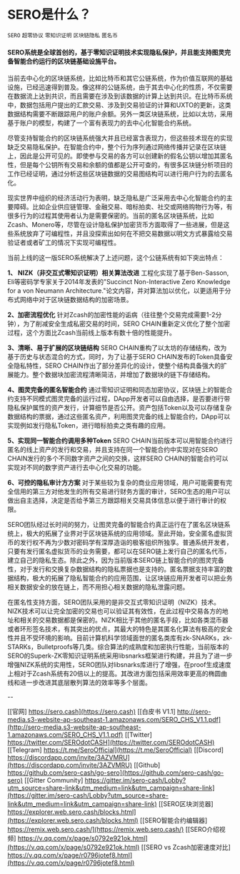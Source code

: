 # SERO是什么？

`SERO` `超零协议` `零知识证明` `区块链隐私` `匿名币`

#### **SERO系统是全球首创的，基于零知识证明技术实现隐私保护，并且能支持图灵完备智能合约运行的区块链基础设施平台。**

当前去中心化的区块链系统，比如比特币和其它公链系统，作为价值互联网的基础设施，已经迅速得到普及。像这样的公链系统，由于其去中心化的性质，不仅需要在数据流上达到共识，而且需要在涉及到该数据的计算上达到共识。在比特币系统中，数据包括用户提出的汇款交易、涉及到交易验证的计算和UXTO的更新，这类数据结构需要不断跟踪用户的账户余额。另外一类区块链系统，比如以太坊，采用基于账户的模型，构建了一个富有表现力的去中心化智能合约系统。

尽管支持智能合约的区块链系统强大并且已经富含表现力，但这些技术现在的实现缺乏交易隐私保护。在智能合约中，整个行为序列通过网络传播并记录在区块链上，因此是公开可见的。即使参与交易的各方可以创建新的假名公钥以增加其匿名性，但是每个公钥所有交易和余额的值都是公开可查的，有很多区块链分析项目的工作已经证明，通过分析这些区块链数据的交易图结构可以进行用户行为的去匿名化。

现实世界中组织的经济活动行为表明，缺乏隐私是广泛采用去中心化智能合约的主要障碍。比如企业供应链管理、金融交易、暗标拍卖、社交或网络购物行为等，有很多行为的过程其使用者认为是需要保密的。当前的匿名区块链系统，比如Zcash、Monero等，尽管在设计隐私保护加密货币方面取得了一些进展，但是这些系统放弃了可编程性，并且没探索出如何在不把交易数据以明文方式暴露给交易验证者或者矿工的情况下实现可编程性。

当前上线的这一版SERO系统解决了上述问题，这个公链系统有如下突出特点：

**1、 NIZK（非交互式零知识证明）相关算法改进**
工程化实现了基于Ben-Sasson, Eli等密码学专家关于2014年发表的"Succinct Non-Interactive Zero Knowledge for a von Neumann Architecture."论文内容，并对算法加以优化，以更适用于分布式网络中对于区块链数据结构的加密场景。

**2、加密流程优化**
针对Zcash的加密性能的诟病（往往整个交易完成需要1-2分钟），为了削减安全生成私密交易的时间，SERO CHAIN重新定义优化了整个加密过程，这个方面比Zcash当前线上版本有数十倍的性能提升。

**3、清晰、易于扩展的区块链结构**
SERO CHAIN重构了以太坊的存储结构，改为基于历史与状态混合的方式，同时，为了让基于SERO CHAIN发布的Token具备安全隐私特性，SERO CHAIN作出了部分差异化的设计，使整个结构具备强大的扩展能力。整个数据块加密流程清晰简洁，并增加了数据块的链下存储结构。

**4、图灵完备的匿名智能合约**
通过零知识证明和同态加密协议，区块链上的智能合约支持不同模式图灵完备的运行过程，DApp开发者可以自由选择，是否要进行带隐私保护属性的资产发行，计算细节是否公开。资产包括Token以及可以存储复杂数据结构的票据，通过这些匿名资产，利用图灵完备的线上智能合约，DApp可以实现例如发行隐私Token，进行暗标拍卖之类有趣的应用。

**5、实现同一智能合约调用多种Token**
SERO CHAIN当前版本可以用智能合约进行匿名的线上资产的发行和交易，并且支持在同一个智能合约中实现对在SERO CHAIN发⾏的多个不同数字资产之间的交换，这样SERO CHAIN的智能合约可以实现对不同的数字资产进行去中心化交易的功能。

**6、可控的隐私审计⽅方案**
对于某些较为复杂的商业应用领域，用户可能需要有完全信用的第三⽅对他发⽣的所有交易进⾏财务方面的审计，SERO生态的用户可以做出自主选择，决定是否给予第三⽅跟踪相关交易具体信息以便于进行审计的权限。

SERO团队经过长时间的努力，让图灵完备的智能合约真正运行在了匿名区块链系统上，极大的拓展了业界对于区块链系统的应用领域。至此开始，安全匿名虚拟货币的发行权不再为少数对密码学有深厚造诣的极客组织所独享。普通系统开发者，只要有发行匿名虚拟货币的业务需要，都可以在SERO链上发行自己的匿名代币，建立自己的隐私生态。除此之外，因为当前版本SERO链上智能合约的图灵完备性，对于发行和交换复杂数据结构的隐私票据也是支持的。匿名票据支持丰富的数据结构，极大的拓展了隐私智能合约的应用范围，让区块链应用开发者可以把业务相关数据安全的放在链上，而不用担心相关数据的隐私泄露问题。

在匿名性支持方面，SERO团队采用的是非交互式零知识证明（NIZK）技术。NIZK技术可以让完全加密的交易也可以验证其有效性，在此过程中交易各方的地址和相关的交易数据都是保密的。NIZK相比于其他的匿名手段，比如各类混币器或者环形签名技术，有其突出的优点，其最大的特色是其匿名化算法有极高的安全性并且不受环境的影响。目前计算机科学领域面世的匿名类库有zk-SNARKs，zk-STARKs，Bulletproofs等几类。综合算法的成熟度和加密执行性能，当前版本的SERO的Superk-ZK零知识证明系统采用libsnarks框架进行构建，并且为了进一步增强NIZK系统的实用性，SERO团队对libsnarks库进行了增强，在proof生成速度上相对于Zcash系统有20倍以上的提高。其改进方面包括采用效率更高的椭圆曲线和进一步改进其底层散列算法的效率等多个层面。



--



[[官网] https://sero.cash](https://sero.cash)
[[白皮书 V1.1] http://sero-media.s3-website-ap-southeast-1.amazonaws.com/SERO_CHS_V1.1.pdf](http://sero-media.s3-website-ap-southeast-1.amazonaws.com/SERO_CHS_V1.1.pdf)
[[Twitter] https://twitter.com/SEROdotCASH](https://twitter.com/SEROdotCASH)
[[Telegram] https://t.me/SeroOfficial](https://t.me/SeroOfficial)
[[Discord] https://discordapp.com/invite/3AZVMRU](https://discordapp.com/invite/3AZVMRU)
[[Github] https://github.com/sero-cash/go-sero](https://github.com/sero-cash/go-sero)
[[Gitter Community] https://gitter.im/sero-cash/Lobby?utm_source=share-link&utm_medium=link&utm_campaign=share-link](https://gitter.im/sero-cash/Lobby?utm_source=share-link&utm_medium=link&utm_campaign=share-link)
[[SERO区块浏览器]  https://explorer.web.sero.cash/blocks.html](https://explorer.web.sero.cash/blocks.html)
[[SERO智能合约编辑器]  https://remix.web.sero.cash/](https://remix.web.sero.cash/)
[[SERO介绍视频] https://v.qq.com/x/page/s0792e921ok.html](https://v.qq.com/x/page/s0792e921ok.html)
[[SERO vs Zcash加密速度对比] https://v.qq.com/x/page/r0796jotef8.html](https://v.qq.com/x/page/r0796jotef8.html)
